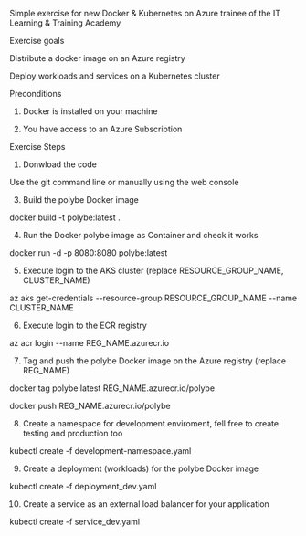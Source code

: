 
Simple exercise for new Docker & Kubernetes on Azure trainee of the IT Learning & Training Academy

Exercise goals

Distribute a docker image on an Azure registry

Deploy workloads and services on a Kubernetes cluster 

Preconditions

1. Docker is installed on your machine

2. You have access to an Azure Subscription

Exercise Steps

1. Donwload the code

Use the git command line or manually using the web console

3. Build the polybe Docker image

docker build -t polybe:latest . 

4. Run the Docker polybe image as Container and check it works

docker run -d -p 8080:8080 polybe:latest

5. Execute login to the AKS cluster (replace RESOURCE_GROUP_NAME, CLUSTER_NAME)

az aks get-credentials --resource-group RESOURCE_GROUP_NAME --name CLUSTER_NAME

6. Execute login to the ECR registry 

az acr login --name REG_NAME.azurecr.io

7. Tag and push the polybe Docker image on the Azure registry (replace REG_NAME)

docker tag polybe:latest REG_NAME.azurecr.io/polybe

docker push REG_NAME.azurecr.io/polybe

8. Create a namespace for development enviroment, fell free to create testing and production too

kubectl create -f development-namespace.yaml  

9. Create a deployment (workloads) for the polybe Docker image 

kubectl create -f deployment_dev.yaml

10. Create a service as an external load balancer for your application

kubectl create -f service_dev.yaml
